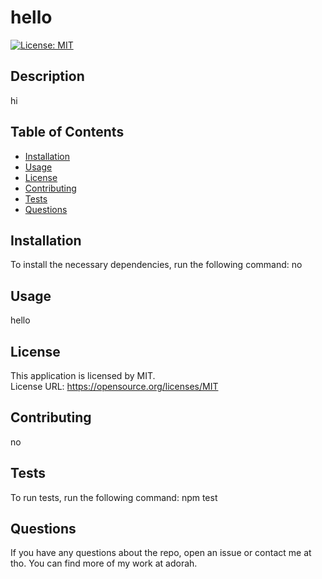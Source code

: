 # hello

[![License: MIT](https://img.shields.io/badge/License-MIT-yellow.svg)](https://opensource.org/licenses/MIT)

## Description
hi

## Table of Contents
* [Installation](#installation)
* [Usage](#usage)
* [License](#license)
* [Contributing](#contributing)
* [Tests](#tests)
* [Questions](#questions)

## Installation
To install the necessary dependencies, run the following command:
no

## Usage
hello

## License
This application is licensed by MIT.  
License URL: https://opensource.org/licenses/MIT

## Contributing
no

## Tests
To run tests, run the following command:
npm test

## Questions
If you have any questions about the repo, open an issue or contact me at tho. You can find more of my work at adorah.